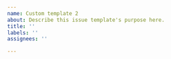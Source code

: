 ```yaml
---
name: Custom template 2
about: Describe this issue template's purpose here.
title: ''
labels: ''
assignees: ''

---
```



